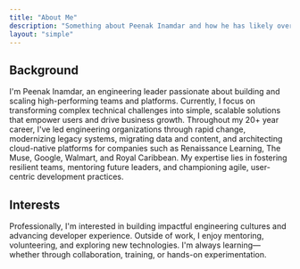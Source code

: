 ```yaml
---
title: "About Me"
description: "Something about Peenak Inamdar and how he has likely overengineered his own personal website."
layout: "simple" 
---
```


## Background

I'm Peenak Inamdar, an engineering leader passionate about building and scaling high-performing teams and platforms. Currently, I focus on transforming complex technical challenges into simple, scalable solutions that empower users and drive business growth. Throughout my 20+ year career, I've led engineering organizations through rapid change, modernizing legacy systems, migrating data and content, and architecting cloud-native platforms for companies such as Renaissance Learning, The Muse, Google, Walmart, and Royal Caribbean. My expertise lies in fostering resilient teams, mentoring future leaders, and championing agile, user-centric development practices.

## Interests

Professionally, I'm interested in building impactful engineering cultures and advancing developer experience. Outside of work, I enjoy mentoring, volunteering, and exploring new technologies. I'm always learning—whether through collaboration, training, or hands-on experimentation.
